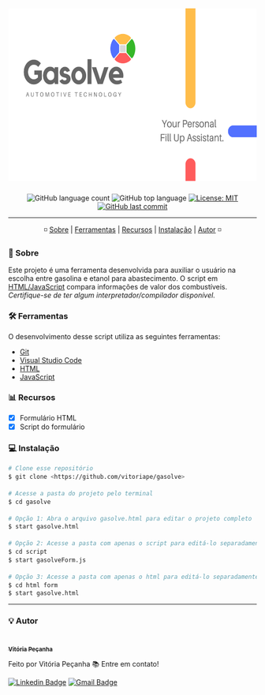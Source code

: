 <h1 align="center">
    <img alt="Gasolve" title="#Gasolve" src="https://github.com/vitoriape/gasolve/blob/main/images/gasolve-banner.png" width="900" height="350"/>
</h1>

<p align="center">
  <img alt="GitHub language count" src="https://img.shields.io/github/languages/count/vitoriape/gasolve">
  
  <img alt="GitHub top language" src="https://img.shields.io/github/languages/top/vitoriape/gasolve">
  
  <a href="https://github.com/vitoriape/gasolve/blob/main/LICENSE">
    <img alt="License: MIT" src="https://img.shields.io/badge/License-MIT-green.svg">
  </a>
  
  <a href="https://github.com/vitoriape/gasolve/commits/main">
    <img alt="GitHub last commit" src="https://img.shields.io/github/last-commit/vitoriape/gasolve">
  </a>
</p>


---

<p align="center">
 ◽ <a href="#-sobre">Sobre</a> |
 <a href="#-ferramentas">Ferramentas</a> | 
 <a href="#-recursos">Recursos</a> | 
 <a href="#-instalação">Instalação</a> |
 <a href="#-autor">Autor</a> ◽
</p>

### 📌 Sobre

Este projeto é uma ferramenta desenvolvida para auxiliar o usuário na escolha entre gasolina e etanol para abastecimento. O script em [HTML/JavaScript](https://developer.mozilla.org/pt-BR/) compara informações de valor dos combustíveis. <i>Certifique-se de ter algum interpretador/compilador disponível.</i>

### 🛠 Ferramentas

O desenvolvimento desse script utiliza as seguintes ferramentas:

- [Git](https://git-scm.com/)
- [Visual Studio Code](https://code.visualstudio.com/docs)
- [HTML](https://developer.mozilla.org/pt-BR/docs/Web/HTML)
- [JavaScript](https://developer.mozilla.org/pt-BR/docs/Web/JavaScript)


### 📊 Recursos

- [x] Formulário HTML
- [x] Script do formulário

### 💻 Instalação

```bash
# Clone esse repositório
$ git clone <https://github.com/vitoriape/gasolve>

# Acesse a pasta do projeto pelo terminal
$ cd gasolve

# Opção 1: Abra o arquivo gasolve.html para editar o projeto completo
$ start gasolve.html

# Opção 2: Acesse a pasta com apenas o script para editá-lo separadamente
$ cd script
$ start gasolveForm.js

# Opção 3: Acesse a pasta com apenas o html para editá-lo separadamente
$ cd html form
$ start gasolve.html
```

---

### 💡 Autor

<a href="https://www.linkedin.com/in/vitoria-pecanha/">
 <img style="border-radius: 50%;" src="https://avatars.githubusercontent.com/u/55922652?v=4" width="100px;" alt=""/>
 <br />
 <sub><b>Vitória Peçanha</b></sub></a> <a href="https://www.linkedin.com/in/vitoria-pecanha/" title="LinkedIn"></a>


Feito por Vitória Peçanha 📚 Entre em contato!


[![Linkedin Badge](https://img.shields.io/badge/-Vitória-blue?style=flat-square&logo=Linkedin&logoColor=white&link=https://www.linkedin.com/in/vitoria-pecanha/)](https://www.linkedin.com/in/vitoria-pecanha/) [![Gmail Badge](https://img.shields.io/badge/-vitoriapecanha.log@gmail.com-c14438?style=flat-square&logo=Gmail&logoColor=white&link=mailto:vitoriapecanha.log@gmail.com)](mailto:vitoriapecanha.log@gmail.com)
